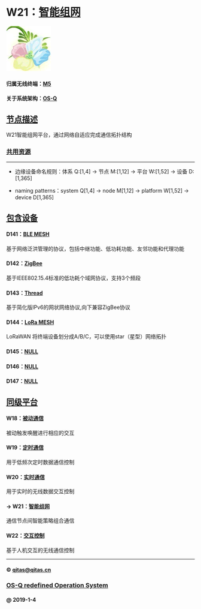 ﻿# W21：[智能组网](https://github.com/OS-Q/W21) 

[![sites](OS-Q/OS-Q.png)](http://www.OS-Q.com)

#### 归属无线终端：[M5](https://github.com/OS-Q/M5)

#### 关于系统架构：[OS-Q](https://github.com/OS-Q/OS-Q)

## [节点描述](https://github.com/OS-Q/W21/wiki) 

W21智能组网平台，通过网络自适应完成通信拓扑结构

### [共用资源](OS-Q/)


---

- 边缘设备命名规则：体系 Q:[1,4] -> 节点 M:[1,12] -> 平台 W:[1,52] -> 设备 D:[1,365]

- naming patterns：system Q[1,4] -> node M[1,12] -> platform W[1,52] -> device D[1,365]

## [包含设备](https://github.com/OS-Q/W21/wiki) 

#### D141：[BLE MESH](https://github.com/OS-Q/D141)

基于网络泛洪管理的协议，包括中继功能、低功耗功能、友邻功能和代理功能

#### D142：[ZigBee](https://github.com/OS-Q/D142)

基于IEEE802.15.4标准的低功耗个域网协议，支持3个频段

#### D143：[Thread](https://github.com/OS-Q/D143)

基于简化版IPv6的网状网络协议,向下兼容ZigBee协议

#### D144：[LoRa MESH](https://github.com/OS-Q/D144)

LoRaWAN  将终端设备划分成A/B/C，可以使用star（星型）网络拓扑

#### D145：[NULL](https://github.com/OS-Q/D145)


#### D146：[NULL](https://github.com/OS-Q/D146)


#### D147：[NULL](https://github.com/OS-Q/D147)


## [同级平台](https://github.com/OS-Q/W21/wiki) 

#### W18：[被动通信](https://github.com/OS-Q/W18)

被动触发唤醒进行相应的交互

#### W19：[定时通信](https://github.com/OS-Q/W19)

用于低频次定时数据通信控制

#### W20：[实时通信](https://github.com/OS-Q/W20)

用于实时的无线数据交互控制

#### -> W21：[智能组网](https://github.com/OS-Q/W21)

通信节点间智能策略组合通信

#### W22：[交互控制](https://github.com/OS-Q/W22)

基于人机交互的无线通信控制

---

####  © qitas@qitas.cn
###  [OS-Q redefined Operation System](http://www.OS-Q.com)
####   @  2019-1-4
